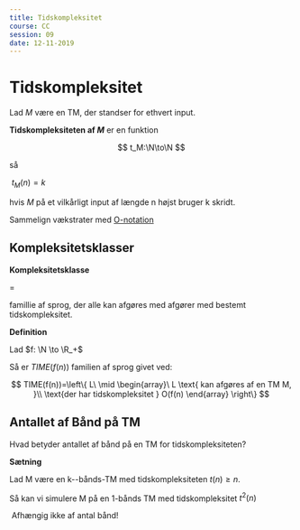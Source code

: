 ```yaml
---
title: Tidskompleksitet
course: CC
session: 09
date: 12-11-2019
---
```


# Tidskompleksitet



Lad $M$ være en TM, der standser for ethvert input.

**Tidskompleksiteten af $M$** er en funktion

$$
t_M:\N\to\N
$$

så 

​	$t_M(n)=k$ 

hvis $M$ på et vilkårligt input af længde n højst bruger k skridt.



Sammelign vækstrater med [O-notation](..\..\3-semester\AD1\extra1-big-o-cheat-sheet.md)



## Kompleksitetsklasser

**Kompleksitetsklasse**

$=$

famillie af sprog, der alle kan afgøres med afgører med bestemt tidskompleksitet.



**Definition**

Lad $f: \N \to \R_+$

Så er $TIME(f(n))$ familien af sprog givet ved:

$$
TIME(f(n))=\left\{ L\ \mid \begin{array}\  L \text{ kan afgøres af en TM M, }\\
\text{der har tidskompleksitet } O(f(n) \end{array} \right\}
$$



## Antallet af Bånd på TM

Hvad betyder antallet af bånd på en TM for tidskompleksiteten?

**Sætning**

Lad M være en k--bånds-TM med tidskompleksiteten $t(n)\geq n$.

Så kan vi simulere M på en 1-bånds TM med tidskompleksitet $t^2(n)$

​	Afhængig ikke af antal bånd!

